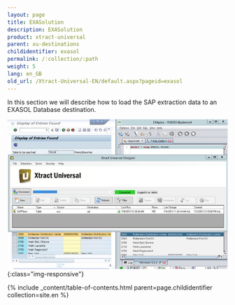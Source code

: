 ```yaml
---
layout: page
title: EXASolution
description: EXASolution
product: xtract-universal
parent: xu-destinations
childidentifier: exasol
permalink: /:collection/:path
weight: 5
lang: en_GB
old_url: /Xtract-Universal-EN/default.aspx?pageid=exasol
---
```


In this section we will describe how to load the SAP extraction data to an EXASOL Database destination.

![Exa-Extraction-Designer](/img/content/Exa-Extraction-Designer.jpg){:class="img-responsive"}

{% include _content/table-of-contents.html parent=page.childidentifier collection=site.en %}